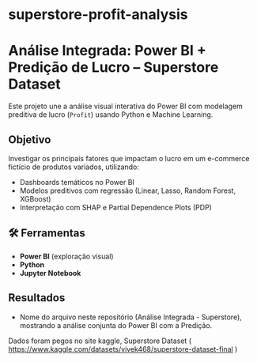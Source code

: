 # superstore-profit-analysis

# Análise Integrada: Power BI + Predição de Lucro – Superstore Dataset

Este projeto une a análise visual interativa do Power BI com modelagem preditiva de lucro (`Profit`) usando Python e Machine Learning.

##  Objetivo

Investigar os principais fatores que impactam o lucro em um e-commerce fictício de produtos variados, utilizando:

- Dashboards temáticos no Power BI
-  Modelos preditivos com regressão (Linear, Lasso, Random Forest, XGBoost)
-  Interpretação com SHAP e Partial Dependence Plots (PDP)


## 🛠 Ferramentas

- **Power BI** (exploração visual)
- **Python**
- **Jupyter Notebook**

##  Resultados

- Nome do arquivo neste repositório (Análise Integrada - Superstore), mostrando a análise conjunta do Power BI com a Predição.


Dados foram pegos no site kaggle, Superstore Dataset ( https://www.kaggle.com/datasets/vivek468/superstore-dataset-final )
